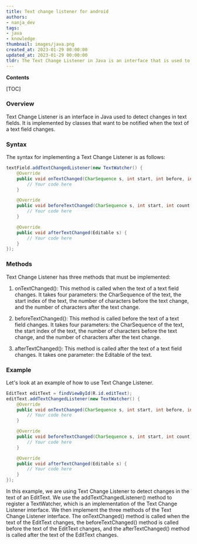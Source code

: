 ```yaml
---
title: Text change listener for android
authors:
- nanja_dev
tags:
- java
- knowledge
thumbnail: images/java.png
created_at: 2023-01-29 00:00:00
updated_at: 2023-01-29 00:00:00
tldr: The Text Change Listener in Java is an interface that is used to detect changes in an EditText view.
---
```


**Contents**

[TOC]

### Overview
Text Change Listener is an interface in Java used to detect changes in text fields. It is implemented by classes that want to be notified when the text of a text field changes.

### Syntax
The syntax for implementing a Text Change Listener is as follows:

```java
textField.addTextChangedListener(new TextWatcher() {
    @Override
    public void onTextChanged(CharSequence s, int start, int before, int count) {
        // Your code here
    }

    @Override
    public void beforeTextChanged(CharSequence s, int start, int count, int after) {
        // Your code here
    }

    @Override
    public void afterTextChanged(Editable s) {
        // Your code here
    }
});
```

### Methods
Text Change Listener has three methods that must be implemented:

1. onTextChanged(): This method is called when the text of a text field changes. It takes four parameters: the CharSequence of the text, the start index of the text, the number of characters before the text change, and the number of characters after the text change.

2. beforeTextChanged(): This method is called before the text of a text field changes. It takes four parameters: the CharSequence of the text, the start index of the text, the number of characters before the text change, and the number of characters after the text change.

3. afterTextChanged(): This method is called after the text of a text field changes. It takes one parameter: the Editable of the text.

### Example
Let's look at an example of how to use Text Change Listener.

```java
EditText editText = findViewById(R.id.editText);
editText.addTextChangedListener(new TextWatcher() {
    @Override
    public void onTextChanged(CharSequence s, int start, int before, int count) {
        // Your code here
    }

    @Override
    public void beforeTextChanged(CharSequence s, int start, int count, int after) {
        // Your code here
    }

    @Override
    public void afterTextChanged(Editable s) {
        // Your code here
    }
});
```

In this example, we are using Text Change Listener to detect changes in the text of an EditText. We use the addTextChangedListener() method to register a TextWatcher, which is an implementation of the Text Change Listener interface. We then implement the three methods of the Text Change Listener interface. The onTextChanged() method is called when the text of the EditText changes, the beforeTextChanged() method is called before the text of the EditText changes, and the afterTextChanged() method is called after the text of the EditText changes.
